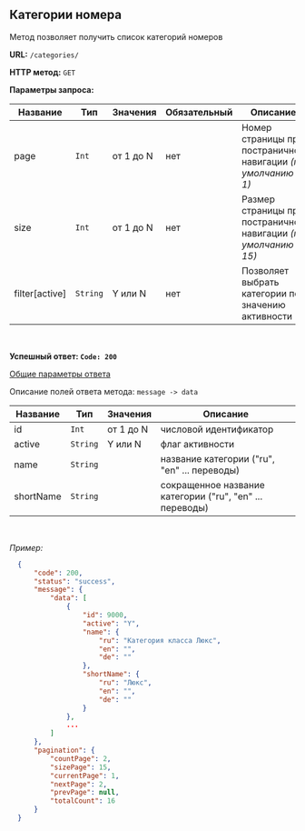 **Категории номера**
-----------------------------------

Метод позволяет получить список категорий номеров

**URL:** `/categories/`

**HTTP метод:** `GET`

**Параметры запроса:**

| Название       | Тип      | Значения  | Обязательный | Описание                                                       |
|----------------|----------|-----------|--------------|----------------------------------------------------------------|
| page           | `Int`    | от 1 до N | нет          | Номер страницы при постраничной навигации _(по умолчанию 1)_   |
| size           | `Int`    | от 1 до N | нет          | Размер страницы при постраничной навигации _(по умолчанию 15)_ |
| filter[active] | `String` | Y или N   | нет          | Позволяет выбрать категории по значению активности             |

<br />

**Успешный ответ: `Code: 200`**

[Общие параметры ответа](../main.response.md)

Описание полей ответа метода: `message -> data`


| Название         | Тип      | Значения  | Описание                                                 |
|------------------|----------|-----------|----------------------------------------------------------|
| id               | `Int`    | от 1 до N | числовой идентификатор                                   |
| active           | `String` | Y или N   | флаг активности                                          |
| name             | `String` |           | название категории ("ru", "en" ... переводы)             |
| shortName        | `String` |           | сокращенное название категории ("ru", "en" ... переводы) |

<br />

_Пример:_

```json
  {
      "code": 200,
      "status": "success",
      "message": {
          "data": [
              {
                  "id": 9000,
                  "active": "Y",
                  "name": {
                      "ru": "Категория класса Люкс",
                      "en": "",
                      "de": ""
                  },
                  "shortName": {
                      "ru": "Люкс",
                      "en": "",
                      "de": ""
                  }
              },
              ...
          ]
      },
      "pagination": {
          "countPage": 2,
          "sizePage": 15,
          "currentPage": 1,
          "nextPage": 2,
          "prevPage": null,
          "totalCount": 16
      }
  }
```

